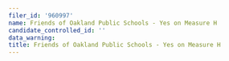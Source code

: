 ```yaml
---
filer_id: '960997'
name: Friends of Oakland Public Schools - Yes on Measure H
candidate_controlled_id: ''
data_warning: 
title: Friends of Oakland Public Schools - Yes on Measure H
---
```


